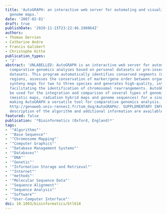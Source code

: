 ```yaml
---
title: 'AutoGRAPH: an interactive web server for automating and visualizing comparative
  genome maps.'
date: '2007-02-01'
draft: true
publishDate: '2020-11-15T23:22:46.198064Z'
authors:
- Thomas Derrien
- Catherine Andre
- Francis Galibert
- Christophe Hitte
publication_types:
- '2'
abstract: 'UNLABELLED: AutoGRAPH is an interactive web server for automatic multi-species
  comparative genomics analyses based on personal datasets or pre-inserted public
  datasets. This program automatically identifies conserved segments (CS) and breakpoint
  regions, assesses the conservation of marker/gene order between organisms, constructs
  synteny maps for two to three species and generates high-quality, interactive displays
  facilitating the identification of chromosomal rearrangements. AutoGRAPH can also
  be used for the integration and comparison of several types of genomic resources
  (meiotic maps, radiation hybrid maps and genome sequences) for a single species,
  making AutoGRAPH a versatile tool for comparative genomics analysis. AVAILABILITY:
  http://genoweb.univ-rennes1.fr/tom_dog/AutoGRAPH/. SUPPLEMENTARY INFORMATION: A
  description of the algorithm and additional information are available at http://genoweb.univ-rennes1.fr/tom_dog/AutoGRAPH/Tutorial.php.'
featured: false
publication: '*Bioinformatics (Oxford, England)*'
tags:
- '"Algorithms"'
- '"Base Sequence"'
- '"Chromosome Mapping"'
- '"Computer Graphics"'
- '"Database Management Systems"'
- '"Databases"'
- '"DNA"'
- '"Genetic"'
- '"Information Storage and Retrieval"'
- '"Internet"'
- '"methods"'
- '"Molecular Sequence Data"'
- '"Sequence Alignment"'
- '"Sequence Analysis"'
- '"Software"'
- '"User-Computer Interface"'
doi: 10.1093/bioinformatics/btl618
---
```


